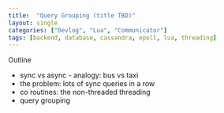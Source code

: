 ```yaml
---
title:  "Query Grouping (title TBD)"
layout: single
categories: ["Devlog", "Lua", "Communicator"]
tags: [backend, database, cassandra, epoll, lua, threading]
---
```


Outline
  - sync vs async - analogy: bus vs taxi
  - the problem: lots of sync queries in a row
  - co routines: the non-threaded threading
  - query grouping
